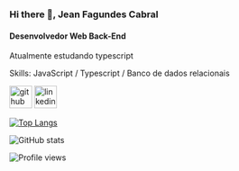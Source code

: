 ### Hi there 👋, Jean Fagundes Cabral
#### Desenvolvedor Web Back-End
Atualmente estudando typescript

Skills: JavaScript / Typescript / Banco de dados relacionais



[<img src='https://cdn.jsdelivr.net/npm/simple-icons@3.0.1/icons/github.svg' alt='github' height='40'>](https://github.com/JeanFagundes)  [<img src='https://cdn.jsdelivr.net/npm/simple-icons@3.0.1/icons/linkedin.svg' alt='linkedin' height='40'>](https://www.linkedin.com/in/linkedin.com/in/jean-fagundes-31488910b//)  

[![Top Langs](https://github-readme-stats.vercel.app/api/top-langs/?username=JeanFagundes)](https://github.com/anuraghazra/github-readme-stats)

![GitHub stats](https://github-readme-stats.vercel.app/api?username=JeanFagundes&show_icons=true)  

![Profile views](https://gpvc.arturio.dev/JeanFagundes)  
